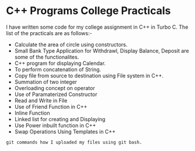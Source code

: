 # C++ Programs College Practicals #

I have written some code for my college assignment in C++ in Turbo C.
The list of the practicals are as follows:-

* Calculate the area of circle using constructors.
* Small Bank Type Application for Withdrawl, Display Balance, Deposit are some of the functionalites.
* C++ program for displaying Calendar.
* To perform concatenation of String.
* Copy file from source to destination using File system in C++.
* Summation of two integer
* Overloading concept on operator
* Use of Paramaterized Constructor
* Read and Write in File 
* Use of Friend Function in C++
* Inline Function
* Linked list for creating and Displaying
* Use Power inbuilt function in C++
* Swap Operations Using Templates in C++
```
git commands how I uploaded my files using git bash.
```
